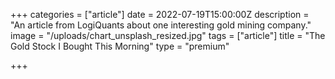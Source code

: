 +++
categories = ["article"]
date = 2022-07-19T15:00:00Z
description = "An article from LogiQuants about one interesting gold mining company."
image = "/uploads/chart_unsplash_resized.jpg"
tags = ["article"]
title = "The Gold Stock I Bought This Morning"
type = "premium"

+++
